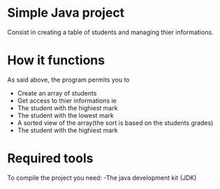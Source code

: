 # Simple Java project

Consist in creating a table of students and managing thier informations.

# How it functions

As said above, the program permits you to
- Create an array of students
- Get access to thier informations ie
- The student with the highiest mark
- The student with the lowest mark
- A sorted view of the array(the sort is based on the students grades)
- The student with the highiest mark

# Required tools

To compile the project you need:
 -The java development kit (JDK)
